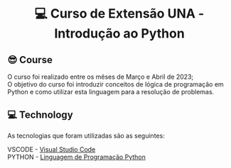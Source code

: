 <h1 align="center">💻 Curso de Extensão UNA - Introdução ao Python

<h2 id=course> 😎 Course </h2>
O curso foi realizado entre os mêses de Março e Abril de 2023; <br>
O objetivo do curso foi introduzir conceitos de lógica de programação em Python e como utilizar esta linguagem para a resolução de problemas.

<h2 id=technology> 💻 Technology</h2>

As tecnologias que foram utilizadas são as seguintes: 

VSCODE - <a href="https://code.visualstudio.com/">Visual Studio Code</a>
<br>
PYTHON - <a href="https://www.python.org/">Linguagem de Programação Python</a>

